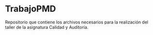 # TrabajoPMD
Repositorio que contiene los archivos necesarios para la realización del taller de la asignatura Calidad y Auditoría.
